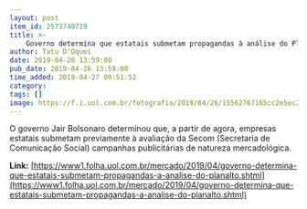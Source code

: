 ```yaml
---
layout: post
item_id: 2573740719
title: >-
    Governo determina que estatais submetam propagandas à análise do Planalto
author: Tatu D'Oquei
date: 2019-04-26 13:59:00
pub_date: 2019-04-26 13:59:00
time_added: 2019-04-27 09:51:52
category: 
tags: []
image: https://f.i.uol.com.br/fotografia/2019/04/26/15562767165cc2e5ec223cd_1556276716_3x2_xl.jpg
---
```


O governo Jair Bolsonaro determinou que, a partir de agora, empresas estatais submetam previamente à avaliação da Secom (Secretaria de Comunicação Social) campanhas publicitárias de natureza mercadológica.

**Link:** [https://www1.folha.uol.com.br/mercado/2019/04/governo-determina-que-estatais-submetam-propagandas-a-analise-do-planalto.shtml](https://www1.folha.uol.com.br/mercado/2019/04/governo-determina-que-estatais-submetam-propagandas-a-analise-do-planalto.shtml)

